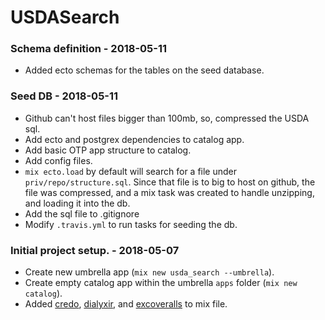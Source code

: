 # USDASearch

### Schema definition - 2018-05-11

- Added ecto schemas for the tables on the seed database.

### Seed DB - 2018-05-11

- Github can't host files bigger than 100mb, so, compressed the USDA sql.
- Add ecto and postgrex dependencies to catalog app.
- Add basic OTP app structure to catalog.
- Add config files.
- `mix ecto.load` by default will search for a file under `priv/repo/structure.sql`. Since that file is to big to host on github, the file was compressed, and a mix task was created to handle unzipping, and loading it into the db.
- Add the sql file to .gitignore
- Modify `.travis.yml` to run tasks for seeding the db.

### Initial project setup. - 2018-05-07

- Create new umbrella app (`mix new usda_search --umbrella`).
- Create empty catalog app within the umbrella `apps` folder (`mix new catalog`).
- Added [credo](https://github.com/rrrene/credo), [dialyxir](https://github.com/jeremyjh/dialyxir), and [excoveralls](https://github.com/parroty/excoveralls) to mix file.
